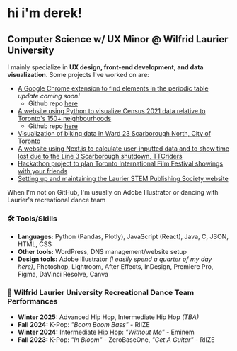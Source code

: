 # hi i'm derek! 
## Computer Science w/ UX Minor @ Wilfrid Laurier University 

I mainly specialize in <b>UX design, front-end development, and data visualization</b>. Some projects I've worked on are: </p>
* [A Google Chrome extension to find elements in the periodic table](https://chromewebstore.google.com/detail/atomic-search-decay-calcu/emcigdjdlalmbmoaadjfdmlghckpplng?hl=en&authuser=1) *update coming soon!*
   - Github repo [here](https://github.com/twotoque/physicscalculator)
* [A website using Python to visualize Census 2021 data relative to Toronto's 150+ neighbourhoods](https://github.com/twotoque/torontoCensusVisualizer)
   - Github repo [here](https://github.com/twotoque/torontoCensusVisualizer)
* [Visualization of biking data in Ward 23 Scarborough North, City of Toronto](https://github.com/twotoque/BikeShare-ScarboroughNorth)
* [A website using Next.js to calculate user-inputted data and to show time lost due to the Line 3 Scarborough shutdown, TTCriders](https://github.com/twotoque/ttcLine3Calculator)
* [Hackathon project to plan Toronto International Film Festival showings with your friends](https://github.com/twotoque/Hack-the-Six-2024)
* [Setting up and maintaining the Laurier STEM Publishing Society website](https://www.laurierstempublishing.com/)

When I'm not on GitHub, I'm usually on Adobe Illustrator or dancing with Laurier's recreational dance team

### 🛠️ Tools/Skills

* **Languages:** Python (Pandas, Plotly), JavaScript (React), Java, C, JSON, HTML, CSS
* **Other tools:** WordPress, DNS management/website setup
* **Design tools:** Adobe Illustrator *(I easily spend a quarter of my day here)*, Photoshop, Lightroom, After Effects, InDesign, Premiere Pro, Figma, DaVinci Resolve, Canva 

### 🕺 Wilfrid Laurier University Recreational Dance Team Performances 
* **Winter 2025:** Advanced Hip Hop, Intermediate Hip Hop *(TBA)*
* **Fall 2024:** K-Pop: *"Boom Boom Bass"* - RIIZE
* **Winter 2024:** Intermediate Hip Hop: *"Without Me"* - Eminem
* **Fall 2023:** K-Pop: *"In Bloom"* - ZeroBaseOne, *"Get A Guitar"* - RIIZE
